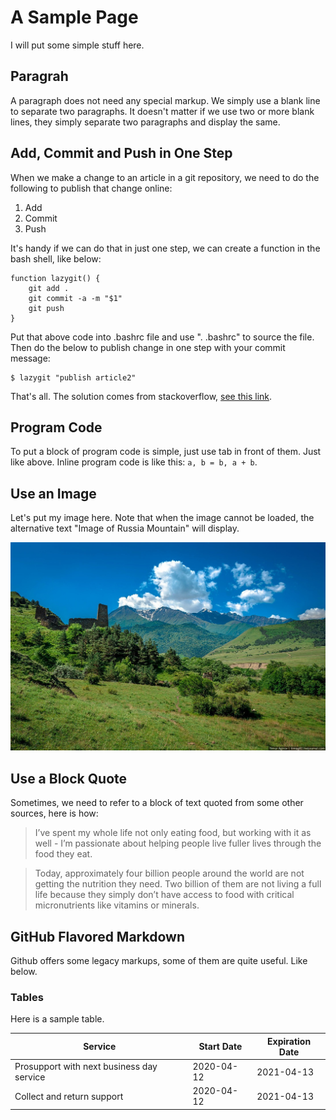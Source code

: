 # A Sample Page
I will put some simple stuff here.

## Paragrah
A paragraph does not need any special markup. We simply use a blank line to separate two paragraphs. It doesn't matter if we use two or more blank lines, they simply separate two paragraphs and display the same.


## Add, Commit and Push in One Step
When we make a change to an article in a git repository, we need to do the following to publish that change online:

1. Add
2. Commit
3. Push


It's handy if we can do that in just one step, we can create a function in the bash shell, like below:

	function lazygit() {
	    git add .
	    git commit -a -m "$1"
	    git push
	}

Put that above code into .bashrc file and use ". .bashrc" to source the file. Then do the below to publish change in one step with your commit message:

	$ lazygit "publish article2"

That's all. The solution comes from stackoverflow, [see this link](https://stackoverflow.com/a/23328996).


## Program Code
To put a block of program code is simple, just use tab in front of them. Just like above. Inline program code is like this: `a, b = b, a + b`.


## Use an Image
Let's put my image here. Note that when the image cannot be loaded, the alternative text "Image of Russia Mountain" will display. 

![Image of Russia Mountain](images/beautiful-scenery-of-the-mountain-ingushetia-russia-2.jpg)


## Use a Block Quote
Sometimes, we need to refer to a block of text quoted from some other sources, here is how:

> I’ve spent my whole life not only eating food, but working with it as well - I’m passionate about helping people live fuller lives through the food they eat.

> Today, approximately four billion people around the world are not getting the nutrition they need. Two billion of them are not living a full life because they simply don’t have access to food with critical micronutrients like vitamins or minerals.


## GitHub Flavored Markdown
Github offers some legacy markups, some of them are quite useful. Like below.

### Tables
Here is a sample table.

Service | Start Date | Expiration Date
--------|------------|-----------------
Prosupport with next business day service | 2020-04-12 | 2021-04-13
Collect and return support | 2020-04-12 | 2021-04-13



